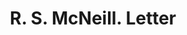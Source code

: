 ---
doi: 10.7916/D8DV2WX0
date_other: '1890'
date_other_textual: 1890-1899
form: correspondence
genre:
- Letters (correspondence)
name:
- R. S. McNeill
object_in_context_url: https://biggert.cul.columbia.edu/items/view/ave_biggert_00863
subject_hierarchical_geographic:
- New York, New York, United States
subject_name:
- R. S. McNeill
title: R. S. McNeill. Letter
sort_title: R. S. McNeill. Letter
call_number: ave_biggert_00863
coordinates:
- 40.69277777777778,-73.99027777777778
pid: ave_biggert_00863
identifiers: ave_biggert_00863
permalink: /biggert/ave_biggert_00863/
layout: iiif-image-page
---